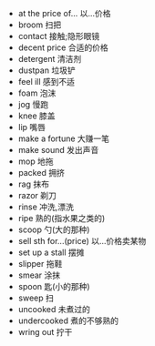 * at the price of... 以...价格
* broom 扫把
* contact 接触;隐形眼镜
* decent price 合适的价格
* detergent 清洁剂
* dustpan 垃圾铲
* feel ill 感到不适
* foam 泡沫
* jog 慢跑
* knee 膝盖
* lip 嘴唇
* make a fortune 大赚一笔
* make sound 发出声音
* mop 地拖
* packed 拥挤
* rag 抹布
* razor 剃刀
* rinse 冲洗,漂洗
* ripe 熟的(指水果之类的)
* scoop 勺(大的那种)
* sell sth for...(price) 以...价格卖某物
* set up a stall 摆摊
* slipper 拖鞋
* smear 涂抹
* spoon 匙(小的那种)
* sweep 扫
* uncooked 未煮过的
* undercooked 煮的不够熟的
* wring out 拧干